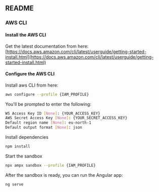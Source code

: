 ## README

### AWS CLI

#### Install the AWS CLI

Get the latest documentation from here:
[https://docs.aws.amazon.com/cli/latest/userguide/getting-started-install.html](https://docs.aws.amazon.com/cli/latest/userguide/getting-started-install.html)



#### Configure the AWS CLI

Install aws CLI from here:

```bash
aws configure --profile {IAM_PROFILE}
```
You'll be prompted to enter the following:

```bash
WS Access Key ID [None]: {YOUR_ACCESS_KEY}
AWS Secret Access Key [None]: {YOUR_SECRET_ACCESS_KEY}
Default region name [None]: eu-north-1
Default output format [None]: json
```
Install dependencies
```bash
npm install
```

Start the sandbox
```bash
npx ampx sandbox --profile {IAM_PROFILE}
```

After the sandbox is ready, you can run the Angular app:
```bash
ng serve
```